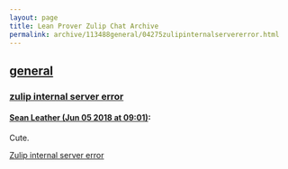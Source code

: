 ```yaml
---
layout: page
title: Lean Prover Zulip Chat Archive 
permalink: archive/113488general/04275zulipinternalservererror.html
---
```


## [general](index.html)
### [zulip internal server error](04275zulipinternalservererror.html)

#### [Sean Leather (Jun 05 2018 at 09:01)](https://leanprover.zulipchat.com/#narrow/stream/113488-general/topic/zulip%20internal%20server%20error/near/127585986):
Cute.

[Zulip internal server error](/user_uploads/3121/12hTdSqy89-X-2YQcr0ehITk/zulip-internal-server-error.png)

